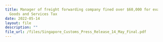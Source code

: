```yaml
---
title: Manager of freight forwarding company fined over $60,000 for evasion of
  Goods and Services Tax
date: 2022-05-14
layout: file
description: ""
file_url: /files/Singapore_Customs_Press_Release_14_May_Final.pdf
---
```

